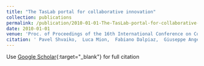 ```yaml
---
title: "The TasLab portal for collaborative innovation"
collection: publications
permalink: /publication/2010-01-01-The-TasLab-portal-for-collaborative-innovation
date: 2010-01-01
venue: 'Proc. of Proceedings of the 16th International Conference on Concurrent Enterprising (ICE 2010)'
citation: ' Pavel Shvaiko,  Luca Mion,  Fabiano Dalpiaz,  Giuseppe Angelini, &quot;The TasLab portal for collaborative innovation.&quot; Proc. of Proceedings of the 16th International Conference on Concurrent Enterprising (ICE 2010), 2010.'
---
```

Use [Google Scholar](https://scholar.google.com/scholar?q=The+TasLab+portal+for+collaborative+innovation){:target="_blank"} for full citation